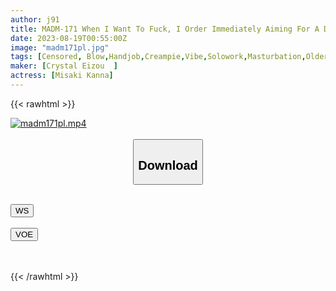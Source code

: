 ```yaml
---
author: j91
title: MADM-171 When I Want To Fuck, I Order Immediately Aiming For A Delivery Person Who Comes To My House A Slutty Married Woman Kanna Misaki
date: 2023-08-19T00:55:00Z
image: "madm171pl.jpg"
tags: [Censored, Blow,Handjob,Creampie,Vibe,Solowork,Masturbation,Older Sister,Married Woman,Titty Fuck,Cowgirl,Facials,Slut,Breasts,Bride, Young Wife,Affair,Mature Woman,Facesitting,Huge Cock,Back]
maker: [Crystal Eizou  ]
actress: [Misaki Kanna]
---
```



{{< rawhtml >}}

<div class="video" data-videoid="9k60nbgdosev">
    <a href="javascript:;">
        <img src="https://my.j91.asia/posts/madm171pl/madm171pl.jpg" width="WIDTH" height="HEIGHT" alt="madm171pl.mp4" loading="lazy">
    </a>
</div>

<script type="text/javascript" src="https://j91.asia/asset/on-demand-ws.js"></script>

<br>
  <link rel="stylesheet" href="https://j91.asia/asset/bs5.css">
  
  <center>
  <button class="btn btn-primary" type="button" data-bs-toggle="collapse" data-bs-target=".multi-collapse" aria-expanded="false" aria-controls="multiCollapseExample1 multiCollapseExample2"><h2>Download</h2></button></center>
</p>
<div class="row">
  <div class="col">
    <div class="collapse multi-collapse" id="multiCollapseExample1">
      <div class="card card-body">
	      	      <br>
<div class="buttons">  
<a href="https://wolfstream.tv/9k60nbgdosev"><button class="btn-hover color-3"><i class="fa fa-download"></i> WS</button></a></div>
    </div>
  </div>
</div>
  <div class="col">
    <div class="collapse multi-collapse" id="multiCollapseExample2">
      <div class="card card-body">
	      <br>
<div class="buttons">
    <a href="https://voe.sx/jz3zn9xd5c9m"><button class="btn-hover color-9"><i class="fa fa-download"></i> VOE</button></a></div>
<br><br>
      </div>
    </div>
  </div>
</div>

{{< /rawhtml >}}
